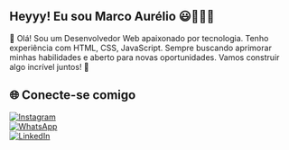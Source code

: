 ## Heyyy! Eu sou Marco Aurélio 😃👨🏿‍💻

👋 Olá! Sou um Desenvolvedor Web apaixonado por tecnologia. Tenho experiência com HTML, CSS, JavaScript. Sempre buscando aprimorar minhas habilidades e aberto para novas oportunidades. Vamos construir algo incrível juntos! 🚀


<div>
 


##


## 🌐 Conecte-se comigo  

[![Instagram](https://img.shields.io/badge/Instagram-E4405F?style=for-the-badge&logo=instagram&logoColor=white)](https://www.instagram.com/marcoborgesdev/)  
[![WhatsApp](https://img.shields.io/badge/WhatsApp-25D366?style=for-the-badge&logo=whatsapp&logoColor=white)](https:/wa.me/5551991106452)  
[![LinkedIn](https://img.shields.io/badge/LinkedIn-0077B5?style=for-the-badge&logo=linkedin&logoColor=white)](https://www.linkedin.com/in/marco-aur%C3%A9lio-borges-64b6a7153/)  

</a>
  
  
